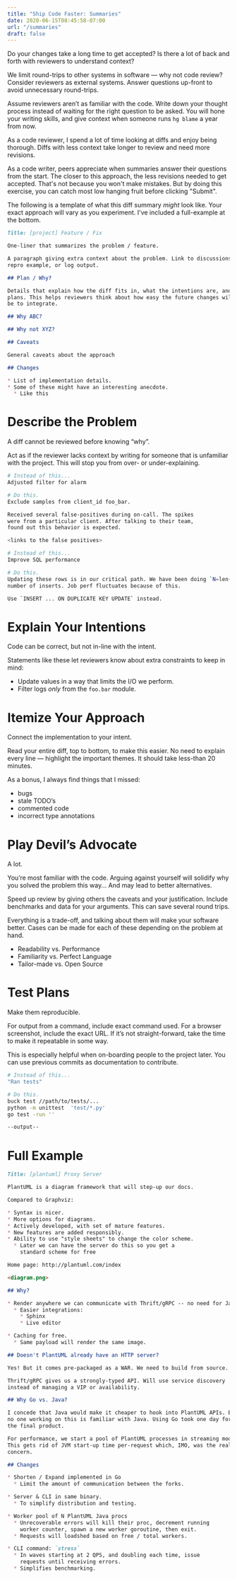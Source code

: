 ```yaml
---
title: "Ship Code Faster: Summaries"
date: 2020-06-15T08:45:58-07:00
url: "/summaries"
draft: false
---
```


Do your changes take a long time to get accepted? Is there a lot of back and
forth with reviewers to understand context?

We limit round-trips to other systems in software — why not code review?
Consider reviewers as external systems. Answer questions up-front to avoid
unnecessary round-trips.

Assume reviewers aren’t as familiar with the code. Write down your thought
process instead of waiting for the right question to be asked. You will hone
your writing skills, and give context when someone runs `hg blame` a year from
now.

As a code reviewer, I spend a lot of time looking at diffs and enjoy being
thorough. Diffs with less context take longer to review and need more
revisions.

As a code writer, peers appreciate when summaries answer their questions from
the start. The closer to this approach, the less revisions needed to get
accepted. That's not because you won't make mistakes. But by doing this
exercise, you can catch most low hanging fruit before clicking "Submit".

The following is a template of what this diff summary *might* look like. Your
exact approach will vary as you experiment. I've included a full-example at the
bottom.

```md
Title: [project] Feature / Fix

One-liner that summarizes the problem / feature.

A paragraph giving extra context about the problem. Link to discussions,
repro example, or log output.

## Plan / Why?

Details that explain how the diff fits in, what the intentions are, and
plans. This helps reviewers think about how easy the future changes will
be to integrate.

## Why ABC?

## Why not XYZ?

## Caveats

General caveats about the approach

## Changes

* List of implementation details.
* Some of these might have an interesting anecdote.
  * Like this
```

# Describe the Problem

A diff cannot be reviewed before knowing “why”.

Act as if the reviewer lacks context by writing for someone that is unfamiliar
with the project. This will stop you from over- or under-explaining.

```sh
# Instead of this...
Adjusted filter for alarm

# Do this.
Exclude samples from client_id foo_bar.

Received several false-positives during on-call. The spikes
were from a particular client. After talking to their team,
found out this behavior is expected.

<links to the false positives>
```

```sh
# Instead of this...
Improve SQL performance

# Do this.
Updating these rows is in our critical path. We have been doing `N=len(rows)`
number of inserts. Job perf fluctuates because of this.

Use `INSERT ... ON DUPLICATE KEY UPDATE` instead.
```

# Explain Your Intentions

Code can be correct, but not in-line with the intent.

Statements like these let reviewers know about extra constraints to keep in mind:

* Update values in a way that limits the I/O we perform.
* Filter logs *only* from the `foo.bar` module.

# Itemize Your Approach

Connect the implementation to your intent.

Read your entire diff, top to bottom, to make this easier. No need to explain
every line — highlight the important themes. It should take less-than 20
minutes.

As a bonus, I always find things that I missed:

* bugs
* stale TODO’s
* commented code
* incorrect type annotations

# Play Devil’s Advocate

A lot.

You’re most familiar with the code.  Arguing against yourself will solidify why
you solved the problem this way... And may lead to better alternatives.

Speed up review by giving others the caveats and your justification. Include
benchmarks and data for your arguments. This can save several round trips.

Everything is a trade-off, and talking about them will make your software
better. Cases can be made for each of these depending on the problem at hand.

* Readability vs. Performance
* Familiarity vs. Perfect Language
* Tailor-made vs. Open Source

# Test Plans

Make them reproducible.

For output from a command, include exact command used. For a browser
screenshot, include the exact URL. If it’s not straight-forward, take the time
to make it repeatable in some way.

This is especially helpful when on-boarding people to the project later. You
can use previous commits as documentation to contribute.

```sh
# Instead of this...
"Ran tests"

# Do this.
buck test //path/to/tests/...
python -m unittest  'test/*.py'
go test -run ''

--output--
```

# Full Example

```md
Title: [plantuml] Proxy Server

PlantUML is a diagram framework that will step-up our docs.

Compared to Graphviz:

* Syntax is nicer.
* More options for diagrams.
* Actively developed, with set of mature features.
* New features are added responsibly.
* Ability to use "style sheets" to change the color scheme.
  * Later we can have the server do this so you get a
    standard scheme for free

Home page: http://plantuml.com/index

<diagram.png>

## Why?

* Render anywhere we can communicate with Thrift/gRPC -- no need for Java.
  * Easier integrations:
    * Sphinx
    * Live editor

* Caching for free.
  * Same payload will render the same image.

## Doesn't PlantUML already have an HTTP server?

Yes! But it comes pre-packaged as a WAR. We need to build from source.

Thrift/gRPC gives us a strongly-typed API. Will use service discovery
instead of managing a VIP or availability.

## Why Go vs. Java?

I concede that Java would make it cheaper to hook into PlantUML APIs. But
no one working on this is familiar with Java. Using Go took one day for
the final product.

For performance, we start a pool of PlantUML processes in streaming mode.
This gets rid of JVM start-up time per-request which, IMO, was the real
concern.

## Changes

* Shorten / Expand implemented in Go
  * Limit the amount of communication between the forks.

* Server & CLI in same binary.
  * To simplify distribution and testing.

* Worker pool of N PlantUML Java procs
  * Unrecoverable errors will kill their proc, decrement running
    worker counter, spawn a new worker goroutine, then exit.
  * Requests will loadshed based on free / total workers.

* CLI command: `stress`
  * In waves starting at 2 QPS, and doubling each time, issue
    requests until receiving errors.
  * Simplifies benchmarking.
```
